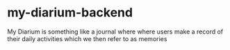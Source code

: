 # my-diarium-backend
My Diarium is something like a journal where where users make a record of their daily activities which we then refer to as memories
